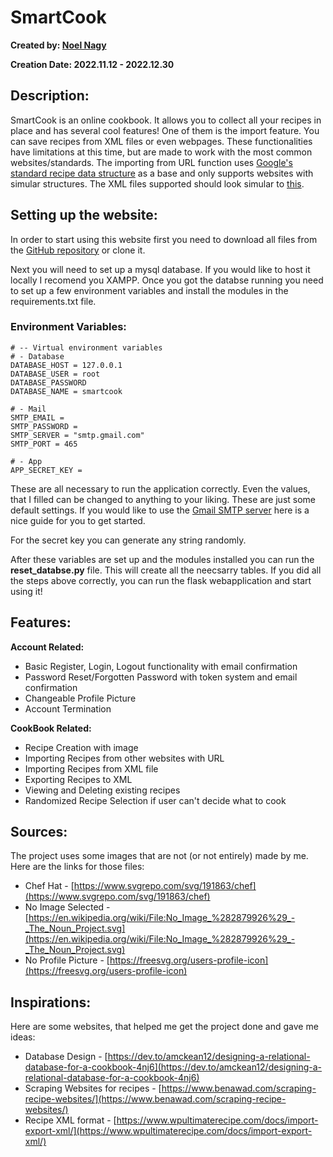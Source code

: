 # SmartCook
**Created by: [Noel Nagy](https://github.com/nagynooel)**

**Creation Date: 2022.11.12 - 2022.12.30**

## Description:
SmartCook is an online cookbook. It allows you to collect all your recipes in place and has several cool features! One of them is the import feature.
You can save recipes from XML files or even webpages. These functionalities have limitations at this time, but are made to work with the most common websites/standards.
The importing from URL function uses [Google's standard recipe data structure](https://developers.google.com/search/docs/appearance/structured-data/recipe) as a base and only supports websites with simular structures.
The XML files supported should look simular to [this](https://www.wpultimaterecipe.com/docs/import-export-xml/).

## Setting up the website:
In order to start using this website first you need to download all files from the [GitHub repository](https://github.com/nagynooel/SmartCook) or clone it.

Next you will need to set up a mysql database. If you would like to host it locally I recomend you XAMPP.
Once you got the databse running you need to set up a few environment variables and install the modules in the requirements.txt file.

### Environment Variables:
```
# -- Virtual environment variables
# - Database
DATABASE_HOST = 127.0.0.1
DATABASE_USER = root
DATABASE_PASSWORD
DATABASE_NAME = smartcook

# - Mail
SMTP_EMAIL = 
SMTP_PASSWORD = 
SMTP_SERVER = "smtp.gmail.com"
SMTP_PORT = 465

# - App
APP_SECRET_KEY = 
```

These are all necessary to run the application correctly.
Even the values, that I filled can be changed to anything to your liking. These are just some default settings.
If you would like to use the [Gmail SMTP server](https://kinsta.com/blog/gmail-smtp-server/) here is a nice guide for you to get started.

For the secret key you can generate any string randomly.

After these variables are set up and the modules installed you can run the **reset_databse.py** file. This will create all the neecsarry tables.
If you did all the steps above correctly, you can run the flask webapplication and start using it!

## Features:
**Account Related:**
* Basic Register, Login, Logout functionality with email confirmation
* Password Reset/Forgotten Password with token system and email confirmation
* Changeable Profile Picture
* Account Termination

**CookBook Related:**
* Recipe Creation with image
* Importing Recipes from other websites with URL
* Importing Recipes from XML file
* Exporting Recipes to XML
* Viewing and Deleting existing recipes
* Randomized Recipe Selection if user can't decide what to cook

## Sources:
The project uses some images that are not (or not entirely) made by me. Here are the links for those files:
* Chef Hat - [https://www.svgrepo.com/svg/191863/chef](https://www.svgrepo.com/svg/191863/chef)
* No Image Selected - [https://en.wikipedia.org/wiki/File:No_Image_%282879926%29_-_The_Noun_Project.svg](https://en.wikipedia.org/wiki/File:No_Image_%282879926%29_-_The_Noun_Project.svg)
* No Profile Picture - [https://freesvg.org/users-profile-icon](https://freesvg.org/users-profile-icon)

## Inspirations:
Here are some websites, that helped me get the project done and gave me ideas:
* Database Design - [https://dev.to/amckean12/designing-a-relational-database-for-a-cookbook-4nj6](https://dev.to/amckean12/designing-a-relational-database-for-a-cookbook-4nj6)
* Scraping Websites for recipes - [https://www.benawad.com/scraping-recipe-websites/](https://www.benawad.com/scraping-recipe-websites/)
* Recipe XML format - [https://www.wpultimaterecipe.com/docs/import-export-xml/](https://www.wpultimaterecipe.com/docs/import-export-xml/)